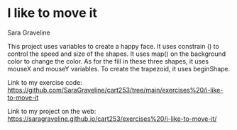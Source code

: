# I like to move it

Sara Graveline

This project uses variables to create a happy face. It uses constrain () to control the speed and size of the shapes. It uses map() on the background color to change the color. As for the fill in these three shapes, it uses mouseX and mouseY variables. To create the trapezoid, it uses beginShape.

	
Link to my exercise code: https://github.com/SaraGraveline/cart253/tree/main/exercises%20/i-like-to-move-it 

Link to my project on the web: https://saragraveline.github.io/cart253/exercises%20/i-like-to-move-it/

